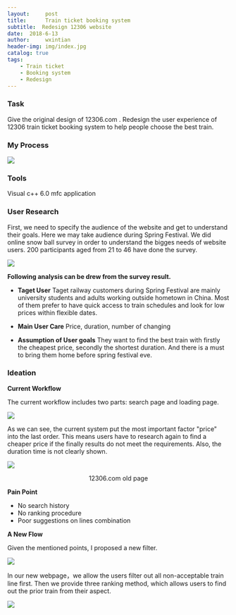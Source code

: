 ```yaml
---
layout:     post
title:      Train ticket booking system
subtitle:  Redesign 12306 website
date:  2018-6-13
author:     wxintian
header-img: img/index.jpg
catalog: true
tags:
    - Train ticket
    - Booking system
    - Redesign
---
```


### Task 
Give the original design of 12306.com . Redesign the user experience of 12306 train ticket booking system to help people choose the best train.

### My Process
![](https://wxintian.github.io/img/组图.png)
### Tools
Visual c++ 6.0 mfc application

### User Research
First, we need to specify the audience of the website and get to understand their goals. Here we may take audience during Spring Festival.
We did online snow ball survey in order to understand the bigges needs of website users. 200 participants aged from 21 to 46 have done the survey.

![](https://wxintian.github.io/img/gai.png)

**Following analysis can be drew from the survey result.**

 * **Taget User**
Taget railway customers during Spring Festival are mainly university students and adults working outside hometown in China. Most of them prefer to have quick access to train schedules and look for low prices within flexible dates.

 * **Main User Care**
Price, duration, number of changing

 * **Assumption of User goals**
They want to find the best train with firstly the cheapest price, secondly the shortest duration. And there is a must to bring them home before spring festival eve.

### Ideation

**Current Workflow**

The current workflow includes two parts: search page and loading page. 

![](https://wxintian.github.io/img/Diagram.png)


As we can see, the current system put the most important factor "price" into the last order. This means users have to research again to find a cheaper price if the finally results do not meet the requirements. Also, the duration time is not clearly shown.

![](https://wxintian.github.io/img/车票.png)
                            <center size=36>  12306.com old page  </center> 

**Pain Point**
 * No search history
 * No ranking procedure
 * Poor suggestions on lines combination

**A New Flow**

Given the mentioned points, I proposed a new filter.

![](https://wxintian.github.io/img/iagram2.png)

In our new webpage，we allow the users filter out all non-acceptable train line first. Then we provide three ranking method, which allows users to find out the prior train from their aspect.

![](https://wxintian.github.io/img/dierge.png)

